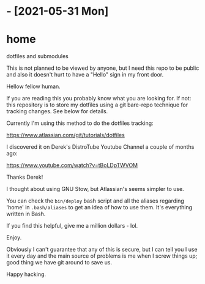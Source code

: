 # - [2021-05-31 Mon]
# home
dotfiles and submodules

This is not planned to be viewed by anyone, but I need this repo to be public 
and also it doesn't hurt to have a "Hello" sign in my front door.

Hellow fellow human.

If you are reading this you probably know what you are looking for. If not: 
this repository is to store my dotfiles using a git bare-repo technique for 
tracking changes.  See below for details. 

Currently I'm using this method to do the dotfiles tracking:

https://www.atlassian.com/git/tutorials/dotfiles

I discovered it on Derek's DistroTube Youtube Channel a couple of months ago:

https://www.youtube.com/watch?v=tBoLDpTWVOM

Thanks Derek!

I thought about using GNU Stow, but Atlassian's seems simpler to use.

You can check the ``bin/deploy`` bash script and all the aliases regarding 
'home' in ``.bash/aliases`` to get an idea of how to use them. It's everything 
written in Bash.

If you find this helpful, give me a million dollars - lol.

Enjoy.

Obviously I can't guarantee that any of this is secure, but I can tell you I 
use it every day and the main source of problems is me when I screw things up; 
good thing we have git around to save us.

Happy hacking.
